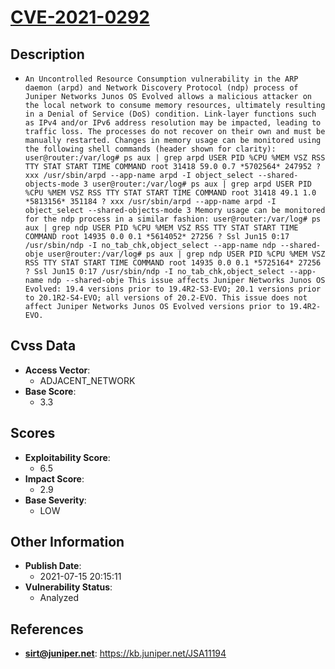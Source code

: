 
# [CVE-2021-0292](https://cve.mitre.org/cgi-bin/cvename.cgi?name=CVE-2021-0292)

## Description

- `An Uncontrolled Resource Consumption vulnerability in the ARP daemon (arpd) and Network Discovery Protocol (ndp) process of Juniper Networks Junos OS Evolved allows a malicious attacker on the local network to consume memory resources, ultimately resulting in a Denial of Service (DoS) condition. Link-layer functions such as IPv4 and/or IPv6 address resolution may be impacted, leading to traffic loss. The processes do not recover on their own and must be manually restarted. Changes in memory usage can be monitored using the following shell commands (header shown for clarity): user@router:/var/log# ps aux | grep arpd USER PID %CPU %MEM VSZ RSS TTY STAT START TIME COMMAND root 31418 59.0 0.7 *5702564* 247952 ? xxx /usr/sbin/arpd --app-name arpd -I object_select --shared-objects-mode 3 user@router:/var/log# ps aux | grep arpd USER PID %CPU %MEM VSZ RSS TTY STAT START TIME COMMAND root 31418 49.1 1.0 *5813156* 351184 ? xxx /usr/sbin/arpd --app-name arpd -I object_select --shared-objects-mode 3 Memory usage can be monitored for the ndp process in a similar fashion: user@router:/var/log# ps aux | grep ndp USER PID %CPU %MEM VSZ RSS TTY STAT START TIME COMMAND root 14935 0.0 0.1 *5614052* 27256 ? Ssl Jun15 0:17 /usr/sbin/ndp -I no_tab_chk,object_select --app-name ndp --shared-obje user@router:/var/log# ps aux | grep ndp USER PID %CPU %MEM VSZ RSS TTY STAT START TIME COMMAND root 14935 0.0 0.1 *5725164* 27256 ? Ssl Jun15 0:17 /usr/sbin/ndp -I no_tab_chk,object_select --app-name ndp --shared-obje This issue affects Juniper Networks Junos OS Evolved: 19.4 versions prior to 19.4R2-S3-EVO; 20.1 versions prior to 20.1R2-S4-EVO; all versions of 20.2-EVO. This issue does not affect Juniper Networks Junos OS Evolved versions prior to 19.4R2-EVO.`

## Cvss Data

- **Access Vector**:
  - ADJACENT_NETWORK
- **Base Score**:
  - 3.3

## Scores

- **Exploitability Score**:
  - 6.5
- **Impact Score**:
  - 2.9
- **Base Severity**:
  - LOW

## Other Information

- **Publish Date**:
  - 2021-07-15 20:15:11
- **Vulnerability Status**:
  - Analyzed

## References

- **sirt@juniper.net**: https://kb.juniper.net/JSA11194
